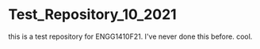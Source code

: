 # Test_Repository_10_2021
this is a test repository for ENGG1410F21. 
I've never done this before. 
cool. 
